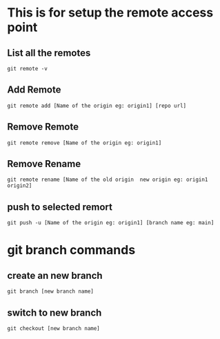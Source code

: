 # This is for setup the remote access point

## List all the remotes
````
git remote -v
````
## Add Remote 
```
git remote add [Name of the origin eg: origin1] [repo url]
```

## Remove Remote 
```
git remote remove [Name of the origin eg: origin1]
```

## Remove Rename
```
git remote rename [Name of the old origin  new origin eg: origin1 origin2]
```

## push to selected remort 
```
git push -u [Name of the origin eg: origin1] [branch name eg: main]
```

# git branch  commands 

## create an new branch
```
git branch [new branch name]
```
## switch to new branch 
```
git checkout [new branch name]
```
